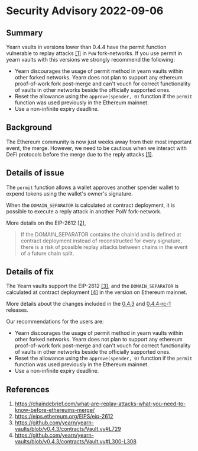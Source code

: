 # Security Advisory 2022-09-06

## Summary

Yearn vaults in versions lower than 0.4.4 have the permit function vulnerable to replay attacks [[1]](#References) in `PoW` fork-networks. If you use permit in yearn vaults with this versions we strongly recommend the following:

- Yearn discourages the usage of permit method in yearn vaults within other forked networks. Yearn does not plan to support any ethereum proof-of-work fork post-merge and can't vouch for correct functionality of vaults in other networks beside the officially supported ones.
- Reset the allowance using the `approve(spender, 0)` function if the `permit` function was used previously in the Ethereum mainnet.
- Use a non-infinite expiry deadline.

## Background

The Ethereum community is now just weeks away from their most important event, the merge. However, we need to be cautious when we interact with DeFi protocols before the merge due to the reply attacks [[1]](#References).

## Details of issue

The `permit` function allows a wallet approves another spender wallet to expend tokens using the wallet's owner's signature.

When the `DOMAIN_SEPARATOR` is calculated at contract deployment, it is possible to execute a reply attack in another PoW fork-network.

More details on the EIP-2612 [[2]](#References),

> If the DOMAIN_SEPARATOR contains the chainId and is defined at contract deployment instead of reconstructed for every signature, there is a risk of possible replay attacks between chains in the event of a future chain split.

## Details of fix

The Yearn vaults support the EIP-2612 [[3]](#References), and the `DOMAIN_SEPARATOR` is calculated at contract deployment [[4]](#references) in the version on Ethereum mainnet.

More details about the changes included in the [0.4.3](https://github.com/yearn/yearn-vaults/tree/v0.4.3) and [0.4.4-rc-1](https://github.com/yearn/yearn-vaults/tree/v0.4.4-rc-2) releases.

Our recommendations for the users are:

- Yearn discourages the usage of permit method in yearn vaults within other forked networks. Yearn does not plan to support any ethereum proof-of-work fork post-merge and can't vouch for correct functionality of vaults in other networks beside the officially supported ones.
- Reset the allowance using the `approve(spender, 0)` function if the `permit` function was used previously in the Ethereum mainnet.
- Use a non-infinite expiry deadline.

## References

1. <https://chaindebrief.com/what-are-replay-attacks-what-you-need-to-know-before-ethereums-merge/>
2. <https://eips.ethereum.org/EIPS/eip-2612>
3. <https://github.com/yearn/yearn-vaults/blob/v0.4.3/contracts/Vault.vy#L729>
4. https://github.com/yearn/yearn-vaults/blob/v0.4.3/contracts/Vault.vy#L300-L308
